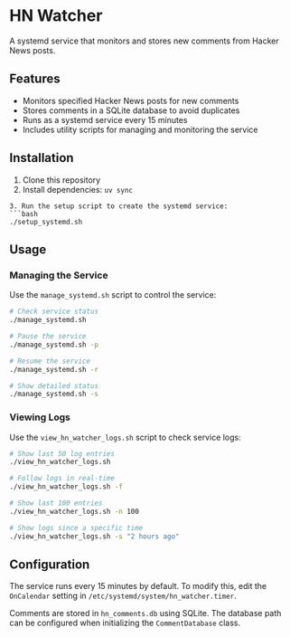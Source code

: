 # HN Watcher

A systemd service that monitors and stores new comments from Hacker News posts.

## Features

- Monitors specified Hacker News posts for new comments
- Stores comments in a SQLite database to avoid duplicates
- Runs as a systemd service every 15 minutes
- Includes utility scripts for managing and monitoring the service

## Installation

1. Clone this repository
2. Install dependencies: `uv sync`
```
3. Run the setup script to create the systemd service:
```bash
./setup_systemd.sh
```

## Usage

### Managing the Service

Use the `manage_systemd.sh` script to control the service:

```bash
# Check service status
./manage_systemd.sh

# Pause the service
./manage_systemd.sh -p

# Resume the service
./manage_systemd.sh -r

# Show detailed status
./manage_systemd.sh -s
```

### Viewing Logs

Use the `view_hn_watcher_logs.sh` script to check service logs:

```bash
# Show last 50 log entries
./view_hn_watcher_logs.sh

# Follow logs in real-time
./view_hn_watcher_logs.sh -f

# Show last 100 entries
./view_hn_watcher_logs.sh -n 100

# Show logs since a specific time
./view_hn_watcher_logs.sh -s "2 hours ago"
```

## Configuration

The service runs every 15 minutes by default. To modify this, edit the `OnCalendar` setting in `/etc/systemd/system/hn_watcher.timer`.

Comments are stored in `hn_comments.db` using SQLite. The database path can be configured when initializing the `CommentDatabase` class.
